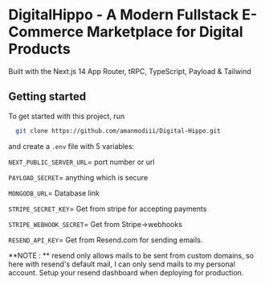 # DigitalHippo - A Modern Fullstack E-Commerce Marketplace for Digital Products

Built with the Next.js 14 App Router, tRPC, TypeScript, Payload & Tailwind

## Getting started

To get started with this project, run

```bash
  git clone https://github.com/amanmodiii/Digital-Hippo.git
```

and create a `.env` file with 5 variables:

`NEXT_PUBLIC_SERVER_URL`= port number or url

`PAYLOAD_SECRET`= anything which is secure

`MONGODB_URL`=  Database link

`STRIPE_SECRET_KEY`= Get from stripe for accepting payments

`STRIPE_WEBHOOK_SECRET`= Get from Stripe->webhooks

`RESEND_API_KEY`= Get from Resend.com for sending emails.


**NOTE : ** resend only allows mails to be sent from custom domains, so here with resend's default mail, I can only send mails to my personal account. Setup your resend dashboard when deploying for production. 

